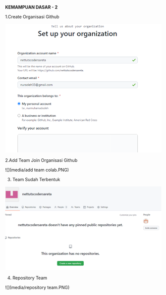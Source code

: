 **KEMAMPUAN DASAR - 2**

1.Create Organisasi Github

![](media/team_colab.PNG)

2.Add Team Join Organisasi Github

![](media/add team colab.PNG)

3. Team Sudah Terbentuk

![](media/organisasi.PNG)

4. Repository Team

![](media/repository team.PNG)